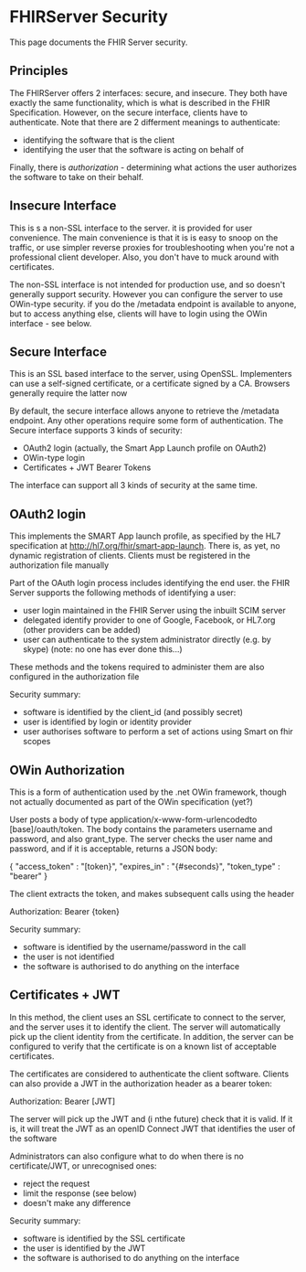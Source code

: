 FHIRServer Security
===================

This page documents the FHIR Server security. 

Principles 
----------

The FHIRServer offers 2 interfaces: secure, and insecure. 
They both have exactly the same functionality, which is 
what is described in the FHIR Specification. However, 
on the secure interface, clients have to authenticate.
Note that there are 2 differment meanings to authenticate:

- identifying the software that is the client
- identifying the user that the software is acting on behalf of

Finally, there is *authorization* - determining what 
actions the user authorizes the software to take on their
behalf. 

Insecure Interface
------------------

This is s a non-SSL interface to the server. it is provided for 
user convenience. The main convenience is that it is is easy to
snoop on the traffic, or use simpler reverse proxies for 
troubleshooting when you're not a professional client developer. 
Also, you don't have to muck around with certificates. 

The non-SSL interface is not intended for production use, 
and so doesn't generally support security. However you can 
configure the server to use OWin-type security. if you do 
the /metadata endpoint is available to anyone, but to access
anything else, clients will have to login using the OWin 
interface - see below.

Secure Interface
----------------

This is an SSL based interface to the server, using OpenSSL.
Implementers can use a self-signed certificate, or a certificate
signed by a CA. Browsers generally require the latter now

By default, the secure interface allows anyone to retrieve
the /metadata endpoint. Any other operations require some form
of authentication. The Secure interface supports 3 kinds of 
security:

* OAuth2 login (actually, the Smart App Launch profile on OAuth2)
* OWin-type login
* Certificates + JWT Bearer Tokens

The interface can support all 3 kinds of security at the same 
time. 

OAuth2 login
------------

This implements the SMART App launch profile, as specified by the 
HL7 specification at http://hl7.org/fhir/smart-app-launch. 
There is, as yet, no dynamic registration of clients. Clients must 
be registered in the authorization file manually

Part of the OAuth login process  includes identifying the
end user. the FHIR Server supports the following methods 
of identifying a user: 
- user login maintained in the FHIR Server using the inbuilt SCIM server
- delegated identify provider to one of Google, Facebook, or HL7.org (other providers can be added)
- user can authenticate to the system administrator directly (e.g. by skype) (note: no one has ever done this...)

These methods and the tokens required to administer them are
also configured in the authorization file

Security summary:
- software is identified by the client_id (and possibly secret)
- user is identified by login or identity provider
- user authorises software to perform a set of actions using Smart on fhir scopes


OWin Authorization
------------------

This is a form of authentication used by the .net OWin framework,
though not actually documented as part of the OWin specification (yet?)

User posts a body of type application/x-www-form-urlencodedto [base]/oauth/token.
The body contains the parameters username and password, and also grant_type.
The server checks the user name and password, and if it is acceptable, 
returns a JSON body:

  {
    "access_token" : "[token}",
    "expires_in" : "{#seconds}",
    "token_type" : "bearer"
  }
  
The client extracts the token, and makes subsequent calls using 
the header

  Authorization: Bearer {token}
  
Security summary:
- software is identified by the username/password in the call
- the user is not identified
- the software is authorised to do anything on the interface

Certificates + JWT
------------------

In this method, the client uses an SSL certificate to connect to the server,
and the server uses it to identify the client. The server will automatically
pick up the client identity from the certificate. In addition, the server can 
be configured to verify that the certificate is on a known list of acceptable 
certificates. 

The certificates are considered to authenticate the client software. Clients 
can also provide a JWT in the authorization header as a bearer token:

  Authorization: Bearer [JWT]

The server will pick up the JWT and (i nthe future) check that it is valid.
If it is, it will treat the JWT as an openID Connect JWT that identifies the 
user of the software

Administrators can also configure what to do when there is no certificate/JWT, 
or unrecognised ones:
- reject the request
- limit the response (see below)
- doesn't make any difference

Security summary:
- software is identified by the SSL certificate
- the user is identified by the JWT
- the software is authorised to do anything on the interface


